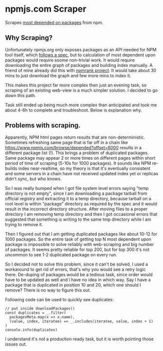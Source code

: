 # npmjs.com Scraper

Scrapes [most depended on packages](https://www.npmjs.com/browse/depended) from npm.

## Why Scraping?

Unfortunately npmjs.org only exposes packages as an API needed for NPM tool itself, which [follows a spec](http://wiki.commonjs.org/wiki/Packages/Registry), but to calculation of most dependent upon packages would require soome non-trivial work. It would require downloading the entire graph of packages and building index manually. A friend of mine already did this with [npmrank project](https://github.com/anvaka/npmrank). It would take about 30 mins to just download the graph and few more mins to index it.

This makes this project far more complex then just an evening task, so scraping of an existing web-view is a much simpler solution. I decided
to go down this path.

Task still ended up being much more complex than anticipated and took me about 4-6h to complete and troubleshoot. Below is explanation why.

## Problems with scraping.

Apparently, NPM html pages return results that are non-deterministic. Sometimes refreshing same page that is far off in
a chain like https://www.npmjs.com/browse/depended?offset=6000 results in a different package list (!). This brings a
problem of duplicated packages. Same package may appear 2 or more times on different pages within short period of time of scraping (5-10s for 1000 packages).
It sounds like NPM re-builds index near-realtime, so my theory is that it's eventually consistent and some servers in a chain have not received updated index yet or replicas didn't sync, but who knows.

So I was really bumped when I got file system level errors saying "temp directory is not empty", since I am downloading
a package tarball from official registry and extracting it to a temp directory, because tarball on a root level is within "package" directory as
required by the spec and it would result in the incorrect directory structure. After moving files to a proper directory I am removing temp directory
and then I got occasional errors that suggested that something is writing to the same tmp directory while I am trying to remove it.

Then I figured out that I am getting duplicated packages like about 10-12 for 1000 packages. So the entire task of getting top N most dependent
upon package is impossible to solve reliably with web-scraping and big number of packages. It seems pretty reliable for top 200, but for top 300
it's not uncommon to see 1-2 duplicated package on every run.

So I decided not to solve this problem, since it can't be solved, I used a workaround to get rid of errors, that's why you would see a retry logic there.
De-duping of packages would be a tedious task, since order would have to be updated as well and I have no idea in which way. Say I have a package that is
duplicated in position 10 and 20, which one should I remove? There is no way to figure this out.

Following code can be used to quickly see duplicates:

```
// put inside downloadPackages()
const duplicates = _.filter(
  packagesMeta.map(x => x.name),
  (value, index, iteratee) => _.includes(iteratee, value, index + 1)
)
console.info(duplicates)
```

I understand it's not a production ready task, but it is worth pointing those issues out.

